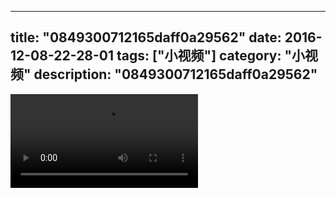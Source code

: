 
---
title: "0849300712165daff0a29562"
date: 2016-12-08-22-28-01
tags: ["小视频"]
category: "小视频"
description: "0849300712165daff0a29562"
---
<video src="http://ohtsqip0g.bkt.clouddn.com/0849300712165daff0a29562.mp4" controls="controls"></video>
